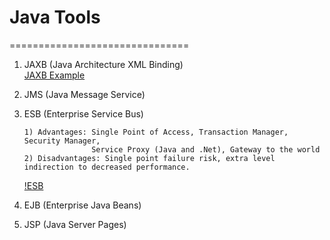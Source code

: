 # Java Tools
===============================
1. JAXB (Java Architecture XML Binding)  
   [JAXB Example](https://github.com/mndarren/Code-Lib/tree/master/java_lib/jaxb)

2. JMS (Java Message Service)  


3. ESB (Enterprise Service Bus)
   ```
   1) Advantages: Single Point of Access, Transaction Manager, Security Manager,
                  Service Proxy (Java and .Net), Gateway to the world
   2) Disadvantages: Single point failure risk, extra level indirection to decreased performance.
   ```
   [!ESB]()
4. EJB (Enterprise Java Beans)

5. JSP (Java Server Pages)